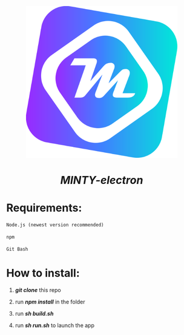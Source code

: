 <p align = "center"><img src = "./icon/minty.svg" width = 400></img></p>



<h1 align = "center"><em>MINTY-electron</em></h1>



# Requirements:

    Node.js (newest version recommended)

    npm
  
    Git Bash

# How to install:

  1. **_git clone_** this repo
  
  2. run **_npm install_** in the folder
  
  3. run **_sh build.sh_**
  
  4. run **_sh run.sh_** to launch the app
